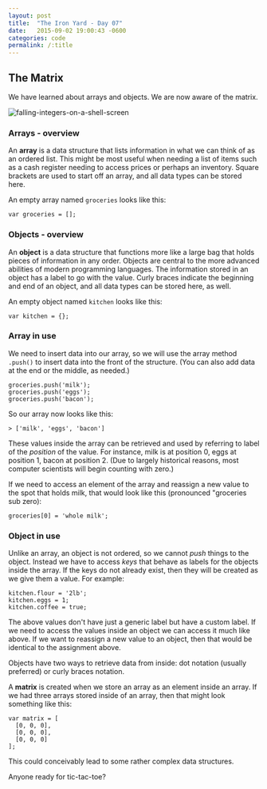 ```yaml
---
layout: post
title:  "The Iron Yard - Day 07"
date:   2015-09-02 19:00:43 -0600
categories: code
permalink: /:title
---
```


## The Matrix

We have learned about arrays and objects. We are now aware of the matrix.

![falling-integers-on-a-shell-screen](http://res.cloudinary.com/drumsensei/image/upload/v1515249171/2015-09-02_2_olhi6l.jpg)

### Arrays - overview

An **array** is a data structure that lists information in what we can think of as an ordered list. This might be most useful when needing a list of items such as a cash register needing to access prices or perhaps an inventory. Square brackets are used to start off an array, and all data types can be stored here.

An empty array named `groceries` looks like this:

```
var groceries = [];
```

### Objects - overview

An **object** is a data structure that functions more like a large bag that holds pieces of information in any order. Objects are central to the more advanced abilities of modern programming languages. The information stored in an object has a label to go with the value. Curly braces indicate the beginning and end of an object, and all data types can be stored here, as well.

An empty object named `kitchen` looks like this:

```
var kitchen = {};
```

### Array in use

We need to insert data into our array, so we will use the array method `.push()` to insert data into the front of the structure. (You can also add data at the end or the middle, as needed.)

```
groceries.push('milk');
groceries.push('eggs');
groceries.push('bacon');
```

So our array now looks like this:

```
> ['milk', 'eggs', 'bacon']
```

These values inside the array can be retrieved and used by referring to label of the _position_ of the value. For instance, milk is at position 0, eggs at position 1, bacon at position 2. (Due to largely historical reasons, most  computer scientists will begin counting with zero.)

If we need to access an element of the array and reassign a new value to the spot that holds milk, that would look like this (pronounced "groceries sub zero):

```
groceries[0] = 'whole milk';
```

### Object in use

Unlike an array, an object is not ordered, so we cannot _push_ things to the object. Instead we have to access _keys_ that behave as labels for the objects inside the array. If the keys do not already exist, then they will be created as we give them a value. For example:

```
kitchen.flour = '2lb';
kitchen.eggs = 1;
kitchen.coffee = true;
```

The above values don't have just a generic label but have a custom label. If we need to access the values inside an object we can access it much like above. If we want to reassign a new value to an object, then that would be identical to the assignment above.

Objects have two ways to retrieve data from inside: dot notation (usually preferred) or curly braces notation.

A **matrix** is created when we store an array as an element inside an array. If we had three arrays stored inside of an array, then that might look something like this:

```
var matrix = [
  [0, 0, 0],
  [0, 0, 0],
  [0, 0, 0]
];
```

This could conceivably lead to some rather complex data structures.

Anyone ready for tic-tac-toe?
